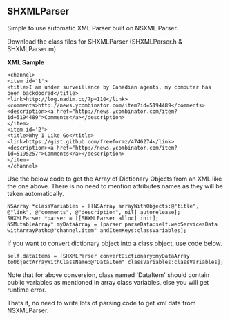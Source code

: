 ## SHXMLParser

Simple to use automatic XML Parser built on NSXML Parser.

Download the class files for SHXMLParser (SHXMLParser.h & SHXMLParser.m)

**XML Sample**

    <channel>
    <item id='1'>
    <title>I am under surveillance by Canadian agents, my computer has been backdoored</title>
    <link>http://log.nadim.cc/?p=110</link>
    <comments>http://news.ycombinator.com/item?id=5194489</comments>
    <description><a href="http://news.ycombinator.com/item?id=5194489">Comments</a></description>
    </item>
    <item id='2'>
    <title>Why I Like Go</title>
    <link>https://gist.github.com/freeformz/4746274</link>
    <description><a href="http://news.ycombinator.com/item?id=5195257">Comments</a></description>
    </item>
    </channel>

Use the below code to get the Array of Dictionary Objects from an XML like the one above. 
There is no need to mention attributes names as they will be taken automatically.

``` objc
NSArray *classVariables = [[NSArray arrayWithObjects:@"title", @"link", @"comments", @"description", nil] autorelease];
SHXMLParser *parser = [[SHXMLParser alloc] init];
NSMutableArray* myDataArray = [parser parseData:self.webServicesData withArrayPath:@"channel.item" andItemKeys:classVariables];
```

If you want to convert dictionary object into a class object, use code below.

``` objc
self.dataItems = [SHXMLParser convertDictionary:myDataArray toObjectArrayWithClassName:@"DataItem" classVariables:classVariables];
```

Note that for above conversion, class named 'DataItem' should contain public variables as mentioned in array class variables, else you will get runtime error.

Thats it, no need to write lots of parsing code to get xml data from NSXMLParser.
